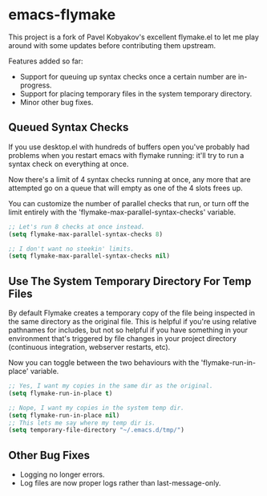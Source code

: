 emacs-flymake
=============

This project is a fork of Pavel Kobyakov's excellent flymake.el to let me
play around with some updates before contributing them upstream.

Features added so far:

 * Support for queuing up syntax checks once a certain number are in-progress.
 * Support for placing temporary files in the system temporary directory.
 * Minor other bug fixes.

Queued Syntax Checks
--------------------

If you use desktop.el with hundreds of buffers open you've probably had
problems when you restart emacs with flymake running: it'll try to run
a syntax check on everything at once.

Now there's a limit of 4 syntax checks running at once, any more that
are attempted go on a queue that will empty as one of the 4 slots frees
up.

You can customize the number of parallel checks that run, or turn off
the limit entirely with the 'flymake-max-parallel-syntax-checks' variable.

```lisp
;; Let's run 8 checks at once instead.
(setq flymake-max-parallel-syntax-checks 8)

;; I don't want no steekin' limits.
(setq flymake-max-parallel-syntax-checks nil)
```

Use The System Temporary Directory For Temp Files
-------------------------------------------------

By default Flymake creates a temporary copy of the file being inspected
in the same directory as the original file. This is helpful if you're
using relative pathnames for includes, but not so helpful if you have
something in your environment that's triggered by file changes in your
project directory (continuous integration, webserver restarts, etc).

Now you can toggle between the two behaviours with the
'flymake-run-in-place' variable.

```lisp
;; Yes, I want my copies in the same dir as the original.
(setq flymake-run-in-place t)

;; Nope, I want my copies in the system temp dir.
(setq flymake-run-in-place nil)
;; This lets me say where my temp dir is.
(setq temporary-file-directory "~/.emacs.d/tmp/")
```

Other Bug Fixes
---------------

 * Logging no longer errors.
 * Log files are now proper logs rather than last-message-only.
